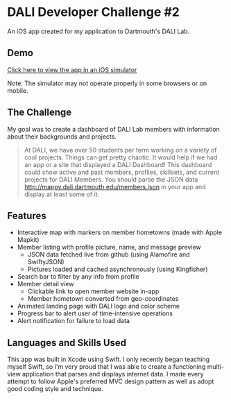 # DALI Developer Challenge #2
An iOS app created for my application to Dartmouth's DALI Lab.

## Demo
[Click here to view the app in an iOS simulator](https://appetize.io/app/vpuyv5kr8ptvxu4fkmvykx04jm?device=iphonex&scale=75&orientation=portrait&osVersion=12.1&deviceColor=black)

Note: The simulator may not operate properly in some browsers or on mobile.

## The Challenge
My goal was to create a dashboard of DALI Lab members with information about their backgrounds and projects.

>At DALI, we have over 50 students per term working on a variety of cool projects. Things can get pretty chaotic. It would help if we had an app or a site that displayed a DALI Dashboard! This dashboard could show active and past members, profiles, skillsets, and current projects for DALI Members. You should parse the JSON data http://mappy.dali.dartmouth.edu/members.json in your app and display at least some of it.

## Features
* Interactive map with markers on member hometowns (made with Apple Mapkit)
* Member listing with profile picture, name, and message preview
  * JSON data fetched live from github (using Alamofire and SwiftyJSON)
  * Pictures loaded and cached asynchronously (using Kingfisher)
* Search bar to filter by any info from profile
* Member detail view
  * Clickable link to open member website in-app
  * Member hometown converted from geo-coordinates
* Animated landing page with DALI logo and color scheme
* Progress bar to alert user of time-intensive operations
* Alert notification for failure to load data

## Languages and Skills Used
This app was built in Xcode using Swift. I only recently began teaching myself Swift, so I'm very proud that I was able to create a functioning multi-view application that parses and displays internet data. I made every attempt to follow Apple's preferred MVC design pattern as well as adopt good coding style and technique.
